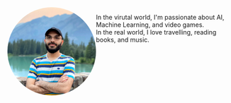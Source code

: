 
<img src="/image3.jpg" width="200" style="border-radius: 50%; float:left"/> 

In the virutal world, I'm passionate about AI, Machine Learning, and video games.
<br>
In the real world, I love travelling, reading books, and music.
<br>

